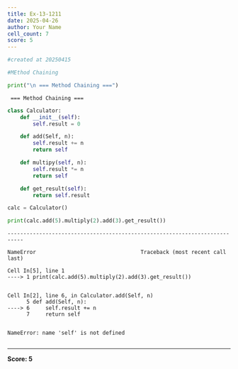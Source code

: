 ```yaml
---
title: Ex-13-1211
date: 2025-04-26
author: Your Name
cell_count: 7
score: 5
---
```


```python
#created at 20250415
```


```python
#MEthod Chaining
```


```python
print("\n === Method Chaining ===")
```

    
     === Method Chaining ===



```python
class Calculator:
    def __init__(self):
        self.result = 0

    def add(Self, n):
        self.result += n
        return self

    def multipy(self, n):
        self.result *= n
        return self

    def get_result(self):
        return self.result
```


```python
calc = Calculator()
```


```python
print(calc.add(5).multiply(2).add(3).get_result())
```


    ---------------------------------------------------------------------------

    NameError                                 Traceback (most recent call last)

    Cell In[5], line 1
    ----> 1 print(calc.add(5).multiply(2).add(3).get_result())


    Cell In[2], line 6, in Calculator.add(Self, n)
          5 def add(Self, n):
    ----> 6     self.result += n
          7     return self


    NameError: name 'self' is not defined



```python

```


---
**Score: 5**